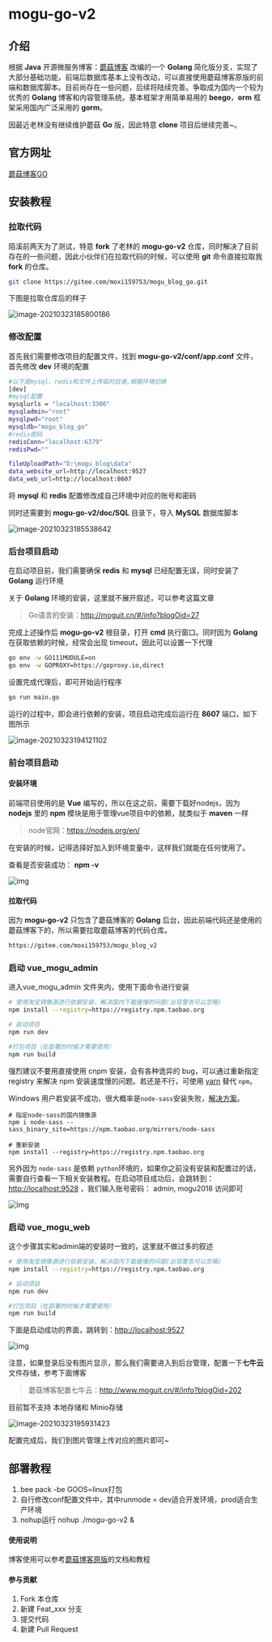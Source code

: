 # mogu-go-v2

## 介绍

根据 **Java** 开源微服务博客：[蘑菇博客](http://gitee.com/moxi159753/mogu_blog_v2) 改编的一个 **Golang** 简化版分支，实现了大部分基础功能，前端后数据库基本上没有改动，可以直接使用蘑菇博客原版的前端和数据库脚本。目前尚存在一些问题，后续将陆续完善。争取成为国内一个较为优秀的 **Golang** 博客和内容管理系统。基本框架才用简单易用的 **beego**，**orm** 框架采用国内广泛采用的 **gorm**。

因最近老林没有继续维护蘑菇 **Go** 版，因此特意 **clone** 项目后继续完善~。 

## 官方网址

[蘑菇博客GO](http://mogu-go.com)

## 安装教程

### 拉取代码

陌溪前两天为了测试，特意 **fork** 了老林的 **mogu-go-v2** 仓库，同时解决了目前存在的一些问题，因此小伙伴们在拉取代码的时候，可以使用 **git** 命令直接拉取我 **fork** 的仓库。

```bash
git clone https://gitee.com/moxi159753/mogu_blog_go.git
```

下图是拉取仓库后的样子

![image-20210323185800186](doc/images/ccd59b35e71344ca9ae3d9cecb36fc61)

### 修改配置

首先我们需要修改项目的配置文件，找到 **mogu-go-v2/conf/app.conf** 文件，首先修改 **dev** 环境的配置

```bash
#以下是mysql，redis和文件上传临时目录,根据环境切换
[dev]
#mysql配置
mysqlurls = "localhost:3306"
mysqladmin="root"
mysqlpwd="root"
mysqldb="mogu_blog_go"
#redis密码
redisConn="localhost:6379"
redisPwd=""

fileUploadPath="D:\mogu_blog\data"
data_website_url=http://localhost:9527
data_web_url=http://localhost:8607
```

将 **mysql** 和 **redis** 配置修改成自己环境中对应的账号和密码

同时还需要到 **mogu-go-v2/doc/SQL** 目录下，导入 **MySQL** 数据库脚本

![image-20210323185538642](doc/images/a57dce8ea9db4a4b8cee1d2f85f08b2f)

### 后台项目启动

在启动项目前，我们需要确保 **redis** 和 **mysql** 已经配置无误，同时安装了 **Golang** 运行环境

关于 **Golang** 环境的安装，这里就不展开叙述，可以参考这篇文章

> Go语言的安装：http://moguit.cn/#/info?blogOid=27

完成上述操作后 **mogu-go-v2** 根目录，打开 **cmd** 执行窗口。同时因为 **Golang** 在获取依赖的时候，经常会出现 timeout，因此可以设置一下代理

```bash
go env -w GO111MODULE=on
go env -w GOPROXY=https://goproxy.io,direct
```

设置完成代理后，即可开始运行程序

```bash
go run main.go
```

运行的过程中，即会进行依赖的安装，项目启动完成后运行在 **8607** 端口，如下图所示

![image-20210323194121102](doc/images/a3549f7938734ab1bc57b27ebfea37f8)

### 前台项目启动

#### 安装环境

前端项目使用的是 **Vue** 编写的，所以在这之前，需要下载好nodejs，因为 **nodejs** 里的 **npm** 模块是用于管理vue项目中的依赖，就类似于 **maven** 一样

> node官网：https://nodejs.org/en/

在安装的时候，记得选择好加入到环境变量中，这样我们就能在任何使用了。

查看是否安装成功： **npm -v**

![img](doc/images/92f1435bac514acd85abd1c56483d3b7)

#### 拉取代码

因为 **mogu-go-v2** 只包含了蘑菇博客的 **Golang** 后台，因此前端代码还是使用的蘑菇博客下的，所以需要拉取蘑菇博客的代码仓库。

```bash
https://gitee.com/moxi159753/mogu_blog_v2
```

### 启动 vue_mogu_admin

进入vue_mogu_admin 文件夹内，使用下面命令进行安装

```bash
# 使用淘宝镜像源进行依赖安装，解决国内下载缓慢的问题(出现警告可以忽略)
npm install --registry=https://registry.npm.taobao.org

# 启动项目
npm run dev

#打包项目（在部署的时候才需要使用）
npm run build
```

强烈建议不要用直接使用 cnpm 安装，会有各种诡异的 bug，可以通过重新指定 registry 来解决 npm 安装速度慢的问题。若还是不行，可使用 [yarn](https://github.com/yarnpkg/yarn) 替代 `npm`。

Windows 用户若安装不成功，很大概率是`node-sass`安装失败，[解决方案](https://github.com/PanJiaChen/vue-element-admin/issues/24)。

```
# 指定node-sass的国内镜像源
npm i node-sass --sass_binary_site=https://npm.taobao.org/mirrors/node-sass

# 重新安装
npm install --registry=https://registry.npm.taobao.org
```

另外因为 `node-sass` 是依赖 `python`环境的，如果你之前没有安装和配置过的话，需要自行查看一下相关安装教程。在启动项目成功后，会跳转到：[http://localhost:9528](http://localhost:9528/) ，我们输入账号密码： admin, mogu2018 访问即可

![img](doc/images/1562769468634.png)

### 启动 vue_mogu_web

这个步骤其实和admin端的安装时一致的，这里就不做过多的叙述

```bash
# 使用淘宝镜像源进行依赖安装，解决国内下载缓慢的问题(出现警告可以忽略)
npm install --registry=https://registry.npm.taobao.org

# 启动项目
npm run dev

#打包项目（在部署的时候才需要使用）
npm run build
```

下面是启动成功的界面，跳转到：[http://localhost:9527](http://localhost:9527/)

![img](doc/images/068f23698a52468c8df0a84adb008521)

注意，如果登录后没有图片显示，那么我们需要进入到后台管理，配置一下**七牛云**文件存储，参考下面博客

> 蘑菇博客配置七牛云：http://www.moguit.cn/#/info?blogOid=202

目前暂不支持 本地存储和 Minio存储

![image-20210323195931423](doc/images/d12be060dcf6406d81a991d36967bf96)

配置完成后，我们到图片管理上传对应的图片即可~

## 部署教程

1.  bee pack -be GOOS=linux打包
2.  自行修改conf配置文件中，其中runmode = dev适合开发环境，prod适合生产环境
3.  nohup运行 nohup ./mogu-go-v2 &

#### 使用说明

博客使用可以参考[蘑菇博客原版](http://gitee.com/moxi159753/mogu_blog_v2)的文档和教程

#### 参与贡献

1.  Fork 本仓库
2.  新建 Feat_xxx 分支
3.  提交代码
4.  新建 Pull Request


